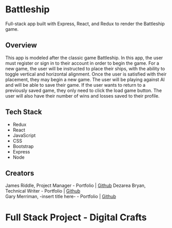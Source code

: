 # Battleship

Full-stack app built with Express, React, and Redux to render the Battleship game.

## Overview
This app is modeled after the classic game Battleship. In this app, the user must register or sign in to their account in order to begin the game. For a new game, the user will be instructed to place their ships, with the ability to toggle vertical and horizontal alignment. Once the user is satisfied with their placement, they may begin a new game. The user will be playing against AI and will be able to save their game. If the user wants to return to a previously saved game, they only need to click the load game button. The user will also have their number of wins and losses saved to their profile.

## Tech Stack
* Redux
* React
* JavaScript
* CSS
* Bootstrap
* Express
* Node

## Creators
James Riddle, Project Manager - Portfolio | [Github](https://github.com/jamescr757)
Dezarea Bryan, Technical Writer - Portfolio | [Github](https://github.com/DezSays)  
Gary Merriman, -insert title here- - Portfolio | [Github](https://github.com/gm61091) 


# Full Stack Project - Digital Crafts
